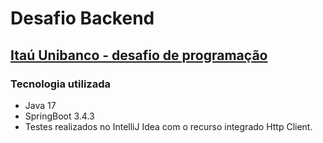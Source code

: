 # Desafio Backend
## [Itaú Unibanco - desafio de programação](https://github.com/feltex/desafio-itau-backend)
### Tecnologia utilizada
* Java 17
* SpringBoot 3.4.3
* Testes realizados no IntelliJ Idea com o recurso integrado Http Client.
